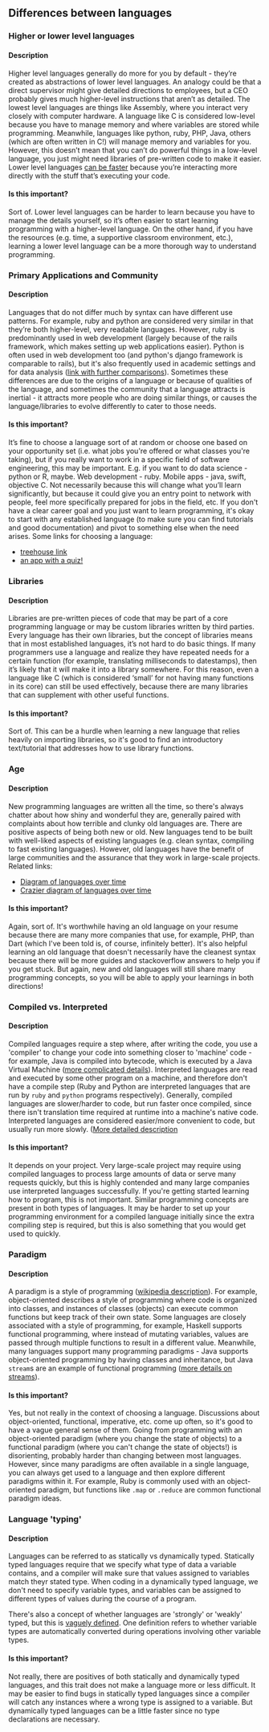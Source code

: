 ## Differences between languages

### Higher or lower level languages

#### Description
Higher level languages generally do more for you by default - they’re created as abstractions of lower level languages. An analogy could be that a direct supervisor might give detailed directions to employees, but a CEO probably gives much higher-level instructions that aren’t as detailed. The lowest level languages are things like Assembly, where you interact very closely with computer hardware. A language like C is considered low-level because you have to manage memory and where variables are stored while programming. Meanwhile, languages like python, ruby, PHP, Java, others (which are often written in C!) will manage memory and variables for you. However, this doesn’t mean that you can’t do powerful things in a low-level language, you just might need libraries of pre-written code to make it easier. Lower level languages [can be faster](https://medium.com/@LoopPerfect/why-are-low-level-languages-fast-and-high-level-languages-slow-9034c7e74da8) because you’re interacting more directly with the stuff that’s executing your code.

#### Is this important?
Sort of. Lower level languages can be harder to learn because you have to manage the details yourself, so it’s often easier to start learning programming with a higher-level language. On the other hand, if you have the resources (e.g. time, a supportive classroom environment, etc.), learning a lower level language can be a more thorough way to understand programming.

### Primary Applications and Community

#### Description
Languages that do not differ much by syntax can have different use patterns. For example, ruby and python are considered very similar in that they’re both higher-level, very readable languages. However, ruby is predominantly used in web development (largely because of the rails framework, which makes setting up web applications easier). Python is often used in web development too (and python's django framework is comparable to rails), but it's also frequently used in academic settings and for data analysis ([link with further comparisons](https://learn.onemonth.com/ruby-vs-python-4b030a408170)). Sometimes these differences are due to the origins of a language or because of qualities of the language, and sometimes the community that a language attracts is inertial - it attracts more people who are doing similar things, or causes the language/libraries to evolve differently to cater to those needs.

#### Is this important? 
It’s fine to choose a language sort of at random or choose one based on your opportunity set (i.e. what jobs you're offered or what classes you're taking), but if you really want to work in a specific field of software engineering, this may be important. E.g. if you want to do data science - python or R, maybe. Web development - ruby. Mobile apps - java, swift, objective C. Not necessarily because this will change what you’ll learn significantly, but because it could give you an entry point to network with people, feel more specifically prepared for jobs in the field, etc. If you don't have a clear career goal and you just want to learn programming, it's okay to start with any established language (to make sure you can find tutorials and good documentation) and pivot to something else when the need arises.
Some links for choosing a language:
- [treehouse link](http://blog.teamtreehouse.com/choose-programming-language)
- [an app with a quiz!](http://www.bestprogramminglanguagefor.me/)

### Libraries

#### Description
Libraries are pre-written pieces of code that may be part of a core programming language or may be custom libraries written by third parties. Every language has their own libraries, but the concept of libraries means that in most established languages, it’s not hard to do basic things. If many programmers use a language and realize they have repeated needs for a certain function (for example, translating milliseconds to datestamps), then it’s likely that it will make it into a library somewhere. For this reason, even a language like C (which is considered ‘small’ for not having many functions in its core) can still be used effectively, because there are many libraries that can supplement with other useful functions.

#### Is this important?
Sort of. This can be a hurdle when learning a new language that relies heavily on importing libraries, so it's good to find an introductory text/tutorial that addresses how to use library functions.

### Age

#### Description
New programming languages are written all the time, so there's always chatter about how shiny and wonderful they are, generally paired with complaints about how terrible and clunky old languages are. There are positive aspects of being both new or old. New languages tend to be built with well-liked aspects of existing languages (e.g. clean syntax, compiling to fast existing languages). However, old languages have the benefit of large communities and the assurance that they work in large-scale projects.
Related links:
- [Diagram of languages over time](http://rigaux.org/language-study/diagram-light.png)
- [Crazier diagram of languages over time](https://www.levenez.com/lang/)

#### Is this important?
Again, sort of. It's worthwhile having an old language on your resume because there are many more companies that use, for example, PHP, than Dart (which I've been told is, of course, infinitely better). It's also helpful learning an old language that doesn't necessarily have the cleanest syntax because there will be more guides and stackoverflow answers to help you if you get stuck. But again, new and old languages will still share many programming concepts, so you will be able to apply your learnings in both directions!

### Compiled vs. Interpreted

#### Description
Compiled languages require a step where, after writing the code, you use a 'compiler' to change your code into something closer to 'machine' code - for example, Java is compiled into bytecode, which is executed by a Java Virtual Machine ([more complicated details](https://stackoverflow.com/questions/1326071/is-java-a-compiled-or-an-interpreted-programming-language)). Interpreted languages are read and executed by some other program on a machine, and therefore don't have a compile step (Ruby and Python are interpreted languages that are run by `ruby` and `python` programs respectively). Generally, compiled languages are slower/harder to code, but run faster once compiled, since there isn't translation time required at runtime into a machine's native code. Interpreted languages are considered easier/more convenient to code, but usually run more slowly. ([More detailed description](https://stackoverflow.com/questions/3265357/compiled-vs-interpreted-languages)

#### Is this important?
It depends on your project. Very large-scale project may require using compiled languages to process large amounts of data or serve many requests quickly, but this is highly contended and many large companies use interpreted languages successfully. If you're getting started learning how to program, this is not important. Similar programming concepts are present in both types of languages. It may be harder to set up your programming environment for a compiled language initially since the extra compiling step is required, but this is also something that you would get used to quickly.

### Paradigm

#### Description
A paradigm is a style of programming ([wikipedia description](https://en.wikipedia.org/wiki/Programming_paradigm)). For example, object-oriented describes a style of programming where code is organized into classes, and instances of classes (objects) can execute common functions but keep track of their own state. Some languages are closely associated with a style of programming, for example, Haskell supports functional programming, where instead of mutating variables, values are passed through multiple functions to result in a different value. Meanwhile, many languages support many programming paradigms - Java supports object-oriented programming by having classes and inheritance, but Java `stream`s are an example of functional programming ([more details on streams](http://winterbe.com/posts/2014/07/31/java8-stream-tutorial-examples/)).

#### Is this important?
Yes, but not really in the context of choosing a language. Discussions about object-oriented, functional, imperative, etc. come up often, so it's good to have a vague general sense of them. Going from programming with an object-oriented paradigm (where you change the state of objects) to a functional paradigm (where you can't change the state of objects!) is disorienting, probably harder than changing between most languages. However, since many paradigms are often available in a single language, you can always get used to a language and then explore different paradigms within it. For example, Ruby is commonly used with an object-oriented paradigm, but functions like `.map` or `.reduce` are common functional paradigm ideas.

### Language 'typing'

#### Description
Languages can be referred to as statically vs dynamically typed. Statically typed languages require that we specify what type of data a variable contains, and a compiler will make sure that values assigned to variables match theyr stated type. When coding in a dynamically typed language, we don't need to specify variable types, and variables can be assigned to different types of values during the course of a program.

There's also a concept of whether languages are 'strongly' or 'weakly' typed, but this is [vaguely defined](https://stackoverflow.com/questions/121385/what-are-the-key-aspects-of-a-strongly-typed-language). One definition refers to whether variable types are automatically converted during operations involving other variable types.

#### Is this important?
Not really, there are positives of both statically and dynamically typed languages, and this trait does not make a language more or less difficult. It may be easier to find bugs in statically typed languages since a compiler will catch any instances where a wrong type is assigned to a variable. But dynamically typed languages can be a little faster since no type declarations are necessary.
